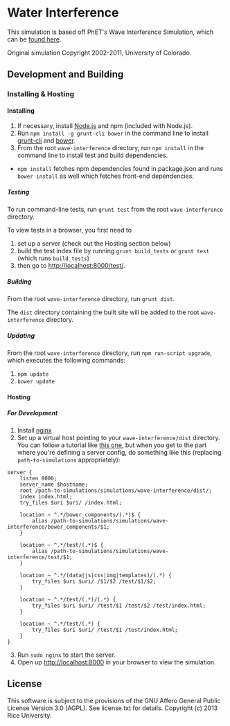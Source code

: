 Water Interference
===========

This simulation is based off PhET's Wave Interference Simulation, which can be [found here](http://phet.colorado.edu/en/simulation/wave-interference).

Original simulation Copyright 2002-2011, University of Colorado.

## Development and Building



### Installing & Hosting

#### Installing

1. If necessary, install [Node.js](http://nodejs.org) and npm (included with Node.js).
2. Run `npm install -g grunt-cli bower` in the command line to install [grunt-cli](https://github.com/gruntjs/grunt-cli) and [bower](http://bower.io/).
3. From the root `wave-interference` directory, run `npm install` in the command line to install test and build dependencies.
  * `npm install` fetches npm dependencies found in package.json and runs `bower install` as well which fetches front-end dependencies.

##### Testing

To run command-line tests, run `grunt test` from the root `wave-interference` directory.

To view tests in a browser, you first need to

1. set up a server (check out the Hosting section below)
2. build the test index file by running `grunt build_tests` or `grunt test` (which runs `build_tests`) 
3. then go to [http://localhost:8000/test/](http://localhost:8000/test/). 

##### Building

From the root `wave-interference` directory, run `grunt dist`.

The `dist` directory containing the built site will be added to the root `wave-interference` directory.

##### Updating

From the root `wave-interference` directory, run `npm run-script upgrade`, which executes the following commands:

1. `npm update`
2. `bower update`

#### Hosting

##### For Development

1. Install [nginx](http://nginx.org/)
2. Set up a virtual host pointing to your `wave-interference/dist` directory. You can follow a tutorial like [this one](http://gerardmcgarry.com/2010/setting-up-a-virtual-host-in-nginx/), but when you get to the part where you're defining a server config, do something like this (replacing `path-to-simulations` appropriately):
```
server {
    listen 8000;
    server_name $hostname;
    root /path-to-simulations/simulations/wave-interference/dist/;
    index index.html;
    try_files $uri $uri/ /index.html;

    location ~ ^.*/bower_components/(.*)$ {
        alias /path-to-simulations/simulations/wave-interference/bower_components/$1;
    }

    location ~ ^.*/test/(.*)$ {
        alias /path-to-simulations/simulations/wave-interference/test/$1;
    }

    location ~ ^.*/(data|js|css|img|templates)/(.*) {
        try_files $uri $uri/ /$1/$2 /test/$1/$2;
    }

    location ~ ^.*/test/(.*)/(.*) {
        try_files $uri $uri/ /test/$1 /test/$2 /test/index.html;
    }

    location ~ ^.*/test/(.*) {
        try_files $uri $uri/ /test/$1 /test/index.html;
    }
}
```
3. Run `sudo nginx` to start the server.
4. Open up [http://localhost:8000](http://localhost:8000) in your browser to view the simulation.


License
-------

This software is subject to the provisions of the GNU Affero General Public License Version 3.0 (AGPL). See license.txt for details. Copyright (c) 2013 Rice University.